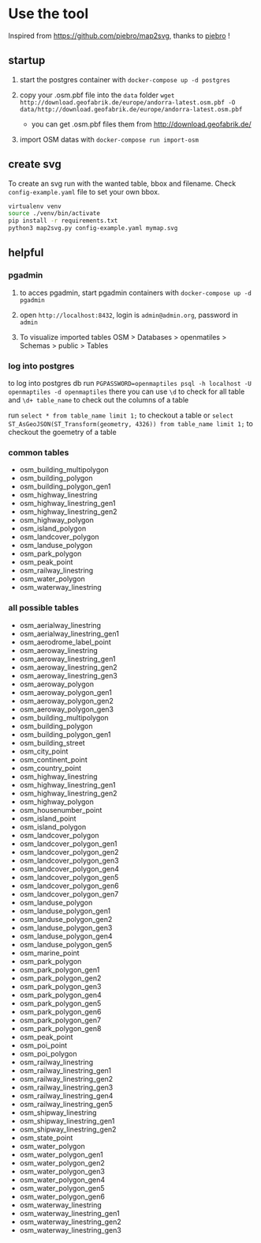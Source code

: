 # Use the tool

Inspired from https://github.com/piebro/map2svg, thanks to [piebro](https://github.com/piebro) !

## startup

1. start the postgres container with `docker-compose up -d postgres`

2. copy your .osm.pbf file into the `data` folder `wget http://download.geofabrik.de/europe/andorra-latest.osm.pbf -O data/http://download.geofabrik.de/europe/andorra-latest.osm.pbf`
  
    * you can get .osm.pbf files them from <http://download.geofabrik.de/>

3. import OSM datas with `docker-compose run import-osm`


## create svg

To create an svg run with the wanted table, bbox and filename. Check `config-example.yaml` file to set your own bbox.

```bash
virtualenv venv
source ./venv/bin/activate
pip install -r requirements.txt
python3 map2svg.py config-example.yaml mymap.svg
```

## helpful

### pgadmin

1. to acces pgadmin, start pgadmin containers with `docker-compose up -d pgadmin`

2. open `http://localhost:8432`, login is `admin@admin.org`, password in `admin`

3. To visualize imported tables OSM > Databases > openmatiles > Schemas > public > Tables

### log into postgres

to log into postgres db run `PGPASSWORD=openmaptiles psql -h localhost -U openmaptiles -d openmaptiles` there you can use `\d` to check for all table and `\d+ table_name` to check out the columns of a table

run `select * from table_name limit 1;` to checkout a table or `select ST_AsGeoJSON(ST_Transform(geometry, 4326)) from table_name limit 1;` to checkout the goemetry of a table

### common tables

- osm_building_multipolygon
- osm_building_polygon
- osm_building_polygon_gen1
- osm_highway_linestring
- osm_highway_linestring_gen1
- osm_highway_linestring_gen2
- osm_highway_polygon
- osm_island_polygon
- osm_landcover_polygon
- osm_landuse_polygon
- osm_park_polygon
- osm_peak_point
- osm_railway_linestring
- osm_water_polygon
- osm_waterway_linestring

### all possible tables

- osm_aerialway_linestring
- osm_aerialway_linestring_gen1
- osm_aerodrome_label_point
- osm_aeroway_linestring
- osm_aeroway_linestring_gen1
- osm_aeroway_linestring_gen2
- osm_aeroway_linestring_gen3
- osm_aeroway_polygon
- osm_aeroway_polygon_gen1
- osm_aeroway_polygon_gen2
- osm_aeroway_polygon_gen3
- osm_building_multipolygon
- osm_building_polygon
- osm_building_polygon_gen1
- osm_building_street
- osm_city_point
- osm_continent_point
- osm_country_point
- osm_highway_linestring
- osm_highway_linestring_gen1
- osm_highway_linestring_gen2
- osm_highway_polygon
- osm_housenumber_point
- osm_island_point
- osm_island_polygon
- osm_landcover_polygon
- osm_landcover_polygon_gen1
- osm_landcover_polygon_gen2
- osm_landcover_polygon_gen3
- osm_landcover_polygon_gen4
- osm_landcover_polygon_gen5
- osm_landcover_polygon_gen6
- osm_landcover_polygon_gen7
- osm_landuse_polygon
- osm_landuse_polygon_gen1
- osm_landuse_polygon_gen2
- osm_landuse_polygon_gen3
- osm_landuse_polygon_gen4
- osm_landuse_polygon_gen5
- osm_marine_point
- osm_park_polygon
- osm_park_polygon_gen1
- osm_park_polygon_gen2
- osm_park_polygon_gen3
- osm_park_polygon_gen4
- osm_park_polygon_gen5
- osm_park_polygon_gen6
- osm_park_polygon_gen7
- osm_park_polygon_gen8
- osm_peak_point
- osm_poi_point
- osm_poi_polygon
- osm_railway_linestring
- osm_railway_linestring_gen1
- osm_railway_linestring_gen2
- osm_railway_linestring_gen3
- osm_railway_linestring_gen4
- osm_railway_linestring_gen5
- osm_shipway_linestring
- osm_shipway_linestring_gen1
- osm_shipway_linestring_gen2
- osm_state_point
- osm_water_polygon
- osm_water_polygon_gen1
- osm_water_polygon_gen2
- osm_water_polygon_gen3
- osm_water_polygon_gen4
- osm_water_polygon_gen5
- osm_water_polygon_gen6
- osm_waterway_linestring
- osm_waterway_linestring_gen1
- osm_waterway_linestring_gen2
- osm_waterway_linestring_gen3
